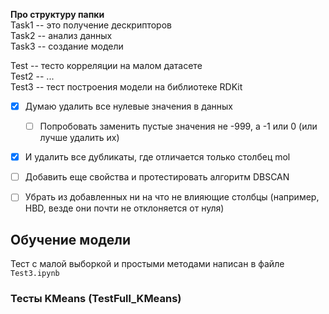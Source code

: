 
**Про структуру папки** <br>
Task1 -- это получение дескрипторов <br>
Task2 -- анализ данных <br>
Task3 -- создание модели <br>


Test -- тесто корреляции на малом датасете <br>
Test2 -- ... <br>
Test3 -- тест построения модели на библиотеке RDKit <br>


- [x] Думаю удалить все нулевые значения в данных
    - [ ] Попробовать заменить пустые значения не -999, а -1 или 0 (или лучше удалить их)
- [x] И удалить все дубликаты, где отличается только столбец mol
- [ ] Добавить еще свойства и протестировать алгоритм DBSCAN
- [ ] Убрать из добавленных ни на что не влияющие столбцы (например, HBD, везде они почти не отклоняется от нуля)



## Обучение модели

Тест с малой выборкой и простыми методами написан в файле `Test3.ipynb`


### Тесты KMeans (TestFull_KMeans)



